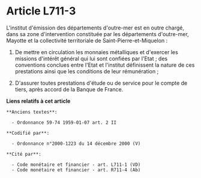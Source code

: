# Article L711-3

L'institut d'émission des départements d'outre-mer est en outre chargé, dans sa zone d'intervention constituée par les
départements d'outre-mer, Mayotte et la collectivité territoriale de Saint-Pierre-et-Miquelon :

1. De mettre en circulation les monnaies métalliques et d'exercer les missions d'intérêt général qui lui sont confiées par
l'Etat ; des conventions conclues entre l'Etat et l'institut définissent la nature de ces prestations ainsi que les
conditions de leur rémunération ;

2. D'assurer toutes prestations d'étude ou de service pour le compte de tiers, après accord de la Banque de France.

**Liens relatifs à cet article**

	**Anciens textes**:

	  - Ordonnance 59-74 1959-01-07 art. 2 II

	**Codifié par**:

	  - Ordonnance n°2000-1223 du 14 décembre 2000 (V)

	**Cité par**:

	  - Code monétaire et financier - art. L711-1 (VD)
	  - Code monétaire et financier - art. R711-4 (Ab)
